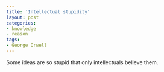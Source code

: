 ```yaml
---
title: 'Intellectual stupidity'
layout: post
categories:
- knowledge
- reason
tags:
- George Orwell
---
```


Some ideas are so stupid that only intellectuals believe them.